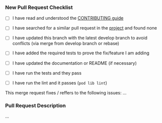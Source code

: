 ### New Pull Request Checklist

* [ ] I have read and understood the [CONTRIBUTING guide](../CONTRIBUTING.md)
* [ ] I have searched for a similar pull request in the [project](https://github.com/JonyFang/FFPopup/pulls) and found none

* [ ] I have updated this branch with the latest develop branch to avoid conflicts (via merge from develop branch or rebase)
* [ ] I have added the required tests to prove the fix/feature I am adding
* [ ] I have updated the documentation or README (if necessary)
* [ ] I have run the tests and they pass
* [ ] I have run the lint and it passes (`pod lib lint`)

This merge request fixes / reffers to the following issues: ...

### Pull Request Description

...

